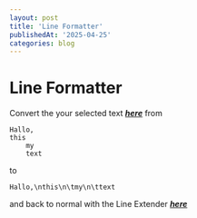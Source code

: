 ```yaml
---
layout: post
title: 'Line Formatter'
publishedAt: '2025-04-25'
categories: blog
---
```

# Line Formatter

Convert the your selected text ***[here](/html/line_formatter/index.html)***
from

```
Hallo,
this
    my
    text
```

to

```
Hallo,\nthis\n\tmy\n\ttext
```

and back to normal with the Line Extender ***[here](html/line_formatter/line_extender.html)***
